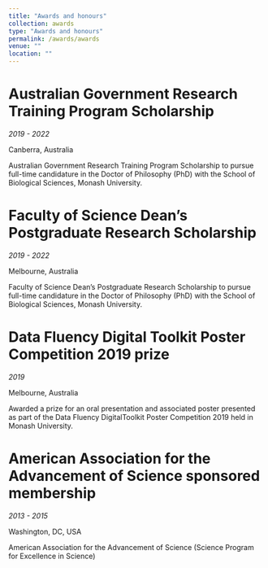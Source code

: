 ```yaml
---
title: "Awards and honours"
collection: awards
type: "Awards and honours"
permalink: /awards/awards
venue: ""
location: ""
---
```


# Australian Government Research Training Program Scholarship

*2019 - 2022*

Canberra, Australia

Australian Government Research Training Program Scholarship to pursue full-time candidature in the Doctor of Philosophy (PhD) with the School of Biological Sciences, Monash University.


# Faculty of Science Dean’s Postgraduate Research Scholarship

*2019 - 2022*

Melbourne, Australia

Faculty of Science Dean’s Postgraduate Research Scholarship to pursue full-time candidature in the Doctor of Philosophy (PhD) with the School of Biological Sciences, Monash University.

# Data Fluency Digital Toolkit Poster Competition 2019 prize

*2019*

Melbourne, Australia

Awarded a prize for an oral presentation and associated poster presented as part of the Data Fluency DigitalToolkit Poster Competition 2019 held in Monash University.

# American Association for the Advancement of Science sponsored membership

*2013 - 2015*

Washington, DC, USA

American Association for the Advancement of Science (Science Program for Excellence in Science)
